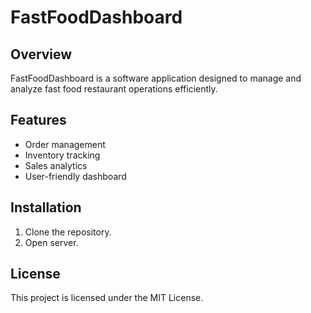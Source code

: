 # FastFoodDashboard

## Overview
FastFoodDashboard is a software application designed to manage and analyze fast food restaurant operations efficiently.

## Features
- Order management
- Inventory tracking
- Sales analytics
- User-friendly dashboard

## Installation
1. Clone the repository.
2. Open server.

## License
This project is licensed under the MIT License.
